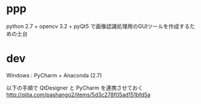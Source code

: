 # ppp
python 2.7 + opencv 3.2 + pyQt5 で画像認識処理用のGUIツールを作成するための土台

# dev
Windows : PyCharm + Anaconda (2.7)

以下の手順で QtDesigner と PyCharm を連携させておく  
http://qiita.com/pashango2/items/5d3c278f05ad151bfd5a
